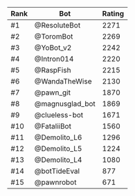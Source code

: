 Rank|Bot|Rating
---|---|---
#1|@ResoluteBot|2271
#2|@ToromBot|2269
#3|@YoBot_v2|2242
#4|@Intron014|2220
#5|@RaspFish|2215
#6|@WandaTheWise|2130
#7|@pawn_git|1870
#8|@magnusglad_bot|1869
#9|@clueless-bot|1671
#10|@FataliiBot|1560
#11|@Demolito_L6|1296
#12|@Demolito_L5|1224
#13|@Demolito_L4|1080
#14|@botTideEval|877
#15|@pawnrobot|671

